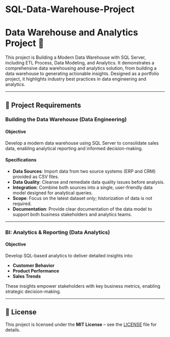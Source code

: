 # SQL-Data-Warehouse-Project


# Data Warehouse and Analytics Project 🚀

This project is Building a Modern Data Warehouse with SQL Server, including ETL Process, Data Modeling, and Analytics. It demonstrates a comprehensive data warehousing and analytics solution, from building a data warehouse to generating actionable insights. Designed as a portfolio project, it highlights industry best practices in data engineering and analytics.  

---

## 📌 Project Requirements

### Building the Data Warehouse (Data Engineering)

#### Objective
Develop a modern data warehouse using SQL Server to consolidate sales data, enabling analytical reporting and informed decision-making.  

#### Specifications
- **Data Sources**: Import data from two source systems (ERP and CRM) provided as CSV files.  
- **Data Quality**: Cleanse and remediate data quality issues before analysis.  
- **Integration**: Combine both sources into a single, user-friendly data model designed for analytical queries.  
- **Scope**: Focus on the latest dataset only; historization of data is not required.  
- **Documentation**: Provide clear documentation of the data model to support both business stakeholders and analytics teams.  

---

### BI: Analytics & Reporting (Data Analytics)

#### Objective
Develop SQL-based analytics to deliver detailed insights into:  
- **Customer Behavior**  
- **Product Performance**  
- **Sales Trends**  

These insights empower stakeholders with key business metrics, enabling strategic decision-making.  

---

## 📄 License

This project is licensed under the **MIT License** – see the [LICENSE](LICENSE) file for details.
